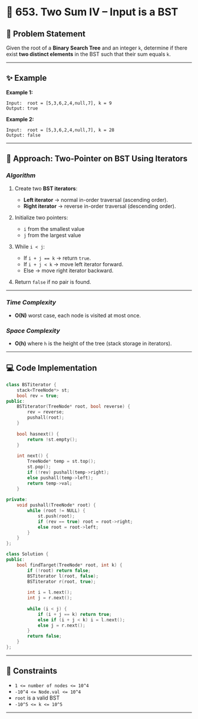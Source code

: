 
# 🌳 653. Two Sum IV – Input is a BST

## 📘 Problem Statement

Given the root of a **Binary Search Tree** and an integer `k`, determine if there exist **two distinct elements** in the BST such that their sum equals `k`.

---

## ✨ Example

**Example 1:**

```
Input:  root = [5,3,6,2,4,null,7], k = 9
Output: true
```

**Example 2:**

```
Input:  root = [5,3,6,2,4,null,7], k = 28
Output: false
```

---

## 🚀 Approach: Two-Pointer on BST Using Iterators

### *Algorithm*

1. Create two **BST iterators**:

   * **Left iterator** → normal in-order traversal (ascending order).
   * **Right iterator** → reverse in-order traversal (descending order).
2. Initialize two pointers:

   * `i` from the smallest value
   * `j` from the largest value
3. While `i < j`:

   * If `i + j == k` → return `true`.
   * If `i + j < k` → move left iterator forward.
   * Else → move right iterator backward.
4. Return `false` if no pair is found.

---

### *Time Complexity*

* **O(N)** worst case, each node is visited at most once.

### *Space Complexity*

* **O(h)** where `h` is the height of the tree (stack storage in iterators).

---

## 💻 Code Implementation

```cpp
class BSTiterator {
    stack<TreeNode*> st;
    bool rev = true;
public:
    BSTiterator(TreeNode* root, bool reverse) {
        rev = reverse;
        pushall(root);
    }
    
    bool hasnext() {
        return !st.empty();
    }
    
    int next() {
        TreeNode* temp = st.top();
        st.pop();
        if (!rev) pushall(temp->right);
        else pushall(temp->left);
        return temp->val;
    }
    
private:
    void pushall(TreeNode* root) {
        while (root != NULL) {
            st.push(root);
            if (rev == true) root = root->right;
            else root = root->left;
        }
    }
};

class Solution {
public:
    bool findTarget(TreeNode* root, int k) {
        if (!root) return false;
        BSTiterator l(root, false);
        BSTiterator r(root, true);
        
        int i = l.next();
        int j = r.next();
        
        while (i < j) {
            if (i + j == k) return true;
            else if (i + j < k) i = l.next();
            else j = r.next();
        }
        return false;
    }
};
```

---

## 🔧 Constraints

* `1 <= number of nodes <= 10^4`
* `-10^4 <= Node.val <= 10^4`
* `root` is a valid BST
* `-10^5 <= k <= 10^5`

---
